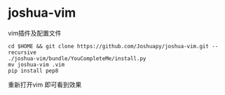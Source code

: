 # joshua-vim
vim插件及配置文件
```
cd $HOME && git clone https://github.com/Joshuapy/joshua-vim.git --recursive
./joshua-vim/bundle/YouCompleteMe/install.py
mv joshua-vim .vim
pip install pep8
```

重新打开vim 即可看到效果
